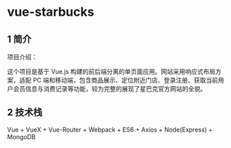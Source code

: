 # vue-starbucks

## 1 简介

项目介绍：

这个项目是基于 Vue.js 构建的前后端分离的单页面应用。网站采用响应式布局方案，适配 PC 端和移动端，包含商品展示、定位附近门店、登录注册、获取当前用户会员信息与消费记录等功能，较为完整的展现了星巴克官方网站的全貌。


## 2 技术栈

Vue + VueX + Vue-Router + Webpack + ES6 + Axios + Node(Express) + MongoDB


